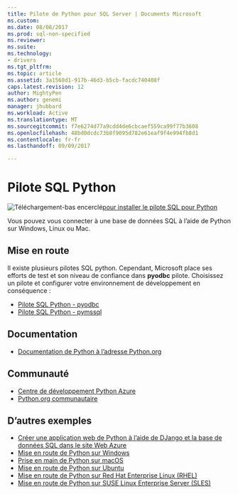 ```yaml
---
title: Pilote de Python pour SQL Server | Documents Microsoft
ms.custom: 
ms.date: 08/08/2017
ms.prod: sql-non-specified
ms.reviewer: 
ms.suite: 
ms.technology:
- drivers
ms.tgt_pltfrm: 
ms.topic: article
ms.assetid: 3a1568d1-917b-46d3-b5cb-facdc740408f
caps.latest.revision: 12
author: MightyPen
ms.author: genemi
manager: jhubbard
ms.workload: Active
ms.translationtype: MT
ms.sourcegitcommit: f7e6274d77a9cdd4de6cbcaef559ca99f77b3608
ms.openlocfilehash: 48bd0dcdc73b8f9095d782e61eaf9f4e994fb8d1
ms.contentlocale: fr-fr
ms.lasthandoff: 09/09/2017

---
```

# <a name="python-sql-driver"></a>Pilote SQL Python

![Téléchargement-bas encerclé](../../ssdt/media/download.png)[pour installer le pilote SQL pour Python](../sql-connection-libraries.md#anchor-20-drivers-relational-access)

Vous pouvez vous connecter à une base de données SQL à l’aide de Python sur Windows, Linux ou Mac.   
  
## <a name="getting-started"></a>Mise en route  
Il existe plusieurs pilotes SQL python. Cependant, Microsoft place ses efforts de test et son niveau de confiance dans **pyodbc** pilote. Choisissez un pilote et configurer votre environnement de développement en conséquence :
* [Pilote SQL Python - pyodbc](pyodbc/python-sql-driver-pyodbc.md)
* [Pilote SQL Python - pymssql](pymssql/python-sql-driver-pymssql.md)
  
## <a name="documentation"></a>Documentation  
* [Documentation de Python à l’adresse Python.org](https://www.python.org/doc/)  
  
## <a name="community"></a>Communauté  
* [Centre de développement Python Azure](https://azure.microsoft.com/develop/python/)  
* [Python.org communautaire](https://www.python.org/community/)  
  
## <a name="more-samples"></a>D’autres exemples  
* [Créer une application web de Python à l’aide de DJango et la base de données SQL dans le site Web Azure](https://github.com/Microsoft/PTVS/wiki/Django-and-SQL-Database-on-Azure)
* [Mise en route de Python sur Windows](https://www.microsoft.com/sql-server/developer-get-started/python/windows/)
* [Prise en main de Python sur macOS](https://www.microsoft.com/sql-server/developer-get-started/python/mac/)
* [Mise en route de Python sur Ubuntu](https://www.microsoft.com/sql-server/developer-get-started/python/ubuntu/)
* [Mise en route de Python sur Red Hat Enterprise Linux (RHEL)](https://www.microsoft.com/sql-server/developer-get-started/python/rhel/)
* [Mise en route de Python sur SUSE Linux Enterprise Server (SLES)](https://www.microsoft.com/sql-server/developer-get-started/python/sles/)

